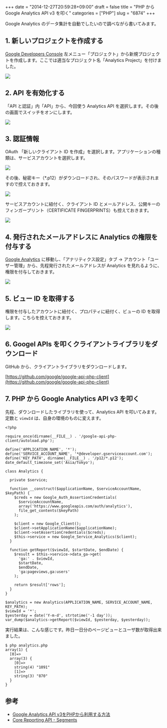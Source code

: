 +++
date = "2014-12-27T20:59:28+09:00"
draft = false
title = "PHP から Google Analytics API v3 を叩く"
categories = ["PHP"]
slug = "6874"
+++

Google Analytics のデータ集計を自動でしたいので調べながら書いてみます。

## 1. 新しいプロジェクトを作成する

[Google Developers Console](https://cloud.google.com/console) 左メニュー「プロジェクト」から新規プロジェクトを作成します。ここでは適当なプロジェクト名「Analytics Project」を付けました。

![](/images/2014/12/6874_1.png)

## 2. API を有効化する

「API と認証」内「API」から、今回使う Analytics API を選択します。その後の画面でスイッチをオンにします。

![](/images/2014/12/6874_2.png)

## 3. 認証情報

OAuth 「新しいクライアント ID を作成」を選択します。アプリケーションの種類は、サービスアカウントを選択します。

![](/images/2014/12/6874_3.png)

その後、秘密キー（*.p12）がダウンロードされ、そのパスワードが表示されますので控えておきます。

![](/images/2014/12/6874_4.png)

サービスアカウントに紐付く、クライアント ID とメールアドレス、公開キーのフィンガープリント（CERTIFICATE FINGERPRINTS）も控えておきます。

![](/images/2014/12/6874_5.png)

## 4. 発行されたメールアドレスに Analytics の権限を付与する

[Google Analytics](https://www.google.com/analytics/) に移動し、「アナリティクス設定」タブ → アカウント「ユーザー管理」から、先程発行されたメールアドレスが Analytics を見れるように、権限を付与しておきます。

![](/images/2014/12/6874_6.png)

## 5. ビュー ID を取得する

権限を付与したアカウントに紐付く、プロパティに紐付く、ビューの ID を取得します。こちらを控えておきます。

![](/images/2014/12/6874_7.png)

## 6. Googel APIs を叩くクライアントライブラリをダウンロード

GitHub から、クライアントライブラリをダウンロードします。

[https://github.com/google/google-api-php-client](https://github.com/google/google-api-php-client)

## 7. PHP から Google Analytics API v3 を叩く

先程、ダウンロードしたライブラリを使って、Analytics API を叩いてみます。定数と `viewId` は、自身の環境のものに変えます。

```
<?php

require_once(dirname(__FILE__) . '/google-api-php-client/autoload.php');

define('APPLICATION_NAME', '*');
define('SERVICE_ACCOUNT_NAME', '*@developer.gserviceaccount.com');
define('KEY_PATH', dirname(__FILE__) . '/p12/*.p12');
date_default_timezone_set('Asia/Tokyo');

class Analytics {

  private $service;

  function __construct($applicationName, $serviceAccountName, $keyPath) {
    $creds = new Google_Auth_AssertionCredentials(
      $serviceAccountName,
      array('https://www.googleapis.com/auth/analytics'),
      file_get_contents($keyPath)
    );

    $client = new Google_Client();
    $client->setApplicationName($applicationName);
    $client->setAssertionCredentials($creds);
    $this->service = new Google_Service_Analytics($client);
  }

  function getReport($viewId, $startDate, $endDate) {
    $result = $this->service->data_ga->get(
      'ga:' . $viewId,
      $startDate,
      $endDate,
      'ga:pageviews,ga:users'
    );

    return $result['rows'];
  }
}

$analytics = new Analytics(APPLICATION_NAME, SERVICE_ACCOUNT_NAME, KEY_PATH);
$viewId = '*';
$yesterday = date('Y-m-d', strtotime('-1 day'));
var_dump($analytics->getReport($viewId, $yesterday, $yesterday));
```

実行結果は、こんな感じです。昨日一日分のページビューとユーザ数が取得出来ました。

```
$ php analytics.php 
array(1) {
  [0]=>
  array(3) {
    [0]=>
    string(4) "1091"
    [1]=>
    string(3) "870"
  }
}
```

## 参考

* [Google Analytics API v3をPHPから利用する方法](http://www.karakaram.com/google-analytics-api-batch)
* [Core Reporting API - Segments](https://developers.google.com/analytics/devguides/reporting/core/v3/segments)

